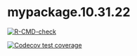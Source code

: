 # mypackage.10.31.22

  <!-- badges: start -->
  [![R-CMD-check](https://github.com/biostat625/mypackage.10.31.22/workflows/R-CMD-check/badge.svg)](https://github.com/biostat625/mypackage.10.31.22/actions)
  <!-- badges: end -->

  <!-- badges: start -->
  [![Codecov test coverage](https://codecov.io/gh/biostat625/mypackage.10.31.22/branch/master/graph/badge.svg)](https://app.codecov.io/gh/biostat625/mypackage.10.31.22?branch=master)
  <!-- badges: end -->
 
